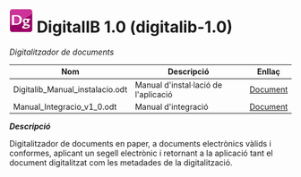# ![Logo](https://github.com/GovernIB/maven/blob/binaris/digitalib/logo.png) DigitalIB 1.0 (digitalib-1.0)
 *Digitalitzador de documents*

Nom | Descripció | Enllaç
------------ | ------------- | -------------
Digitalib_Manual_instalacio.odt | Manual d'instal·lació de l'aplicació | [Document](./doc/Digitalib_Manual_instalacio.odt)
Manual_Integracio_v1_0.odt | Manual d'integració | [Document](./doc/Manual_Integracio_v1_0.odt)

***Descripció***

Digitalitzador de documents en paper, a documents electrònics vàlids i conformes, aplicant un segell electrònic i retornant a la aplicació tant el document digitalitzat com les metadades de la digitalització.

